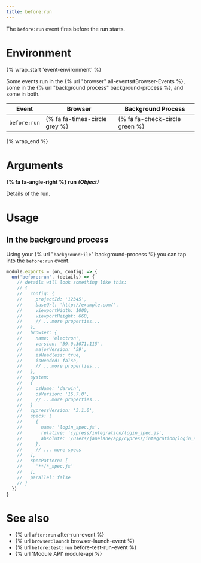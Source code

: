 ```yaml
---
title: before:run
---
```


The `before:run` event fires before the run starts.

# Environment

{% wrap_start 'event-environment' %}

Some events run in the {% url "browser" all-events#Browser-Events %}, some in the {% url "background process" background-process %}, and some in both.

Event | Browser | Background Process
--- | --- | ---
`before:run` | {% fa fa-times-circle grey %} | {% fa fa-check-circle green %}

{% wrap_end %}

# Arguments

**{% fa fa-angle-right %} run** ***(Object)***

Details of the run.

# Usage

## In the background process

Using your {% url "`backgroundFile`" background-process %} you can tap into the `before:run` event.

```javascript
module.exports = (on, config) => {
  on('before:run', (details) => {
    // details will look something like this:
    // {
    //   config: {
    //     projectId: '12345',
    //     baseUrl: 'http://example.com/',
    //     viewportWidth: 1000,
    //     viewportHeight: 660,
    //     // ...more properties...
    //   },
    //   browser: {
    //     name: 'electron',
    //     version: '59.0.3071.115',
    //     majorVersion: '59',
    //     isHeadless: true,
    //     isHeaded: false,
    //     // ...more properties...
    //   },
    //   system:
    //   {
    //     osName: 'darwin',
    //     osVersion: '16.7.0',
    //     // ...more properties...
    //   }
    //   cypressVersion: '3.1.0',
    //   specs: [
    //     {
    //       name: 'login_spec.js',
    //       relative: 'cypress/integration/login_spec.js',
    //       absolute: '/Users/janelane/app/cypress/integration/login_spec.js',
    //     },
    //     // ... more specs
    //   ],
    //   specPattern: [
    //     '**/*_spec.js'
    //   ],
    //   parallel: false
    // }
  })
}
```

# See also

- {% url `after:run` after-run-event %}
- {% url `browser:launch` browser-launch-event %}
- {% url `before:test:run` before-test-run-event %}
- {% url 'Module API' module-api %}
